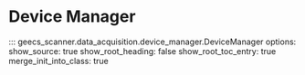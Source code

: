 # Device Manager

::: geecs_scanner.data_acquisition.device_manager.DeviceManager
    options:
      show_source: true
      show_root_heading: false
      show_root_toc_entry: true
      merge_init_into_class: true
